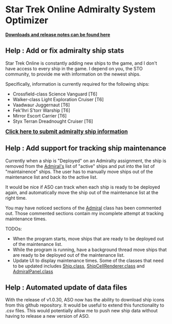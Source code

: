 # Star Trek Online Admiralty System Optimizer

**[Downloads and release notes can be found here](https://intrinsical.github.io/categories/sto-aso)** 

## Help : Add or fix admiralty ship stats

Star Trek Online is constantly adding new ships to the game, and I don't have access to every ship in the game. I depend on you, the STO community, to provide me with information on the newest ships. 

Specifically, information is currently required for the following ships:

 * Crossfield-class Science Vanguard [T6]
 * Walker-class Light Exploration Cruiser [T6]
 * Vaadwaur Juggernaut [T6]
 * Fek'Ihri S'torr Warship [T6]
 * Mirror Escort Carrier [T6]
 * Styx Terran Dreadnought Cruiser [T6]

**<span style="font-size:larger;">[Click here to submit admiralty ship information](https://github.com/intrinsical/sto-aso/issues/new?template=submit-admiralty-ship-information.md&labels=ship+info&title=New+admiralty+ship)</span>**

## Help : Add support for tracking ship maintenance

Currently when a ship is "Deployed" on an Admiralty assignment, the ship is removed from the [Admiral's](https://github.com/intrinsical/sto-aso/blob/master/src/com/kor/admiralty/beans/Admiral.java) list of "active" ships and put into the list of "maintainence" ships. The user has to manually move ships out of the maintenance list and back ito the active list.

It would be nice if ASO can track when each ship is ready to be deployed again, and automatically move the ship out of the maintenance list at the right time.

You may have noticed sections of the [Admiral](https://github.com/intrinsical/sto-aso/blob/master/src/com/kor/admiralty/beans/Admiral.java) class has been commented out. Those commented sections contain my incomplete attempt at tracking maintenance times. 

TODOs: 
 * When the program starts, move ships that are ready to be deployed out of the maintenance list. 
 * While the program is running, have a background thread move ships that are ready to be deployed out of the maintenance list.
 * Update UI to display maintenance times. Some of the classes that need to be updated includes [Ship.class](https://github.com/intrinsical/sto-aso/blob/master/src/com/kor/admiralty/beans/Ship.java), [ShipCellRenderer.class](https://github.com/intrinsical/sto-aso/blob/master/src/com/kor/admiralty/ui/renderers/ShipCellRenderer.java) and [AdmiralPanel.class](https://github.com/intrinsical/sto-aso/blob/master/src/com/kor/admiralty/ui/AdmiralPanel.java)

## Help : Automated update of data files

With the release of v1.0.30, ASO now has the ability to download ship icons from this github repository. It would be useful to extend this functionality to .csv files. This would potentially allow me to push new ship data without having to release a new version of ASO. 
